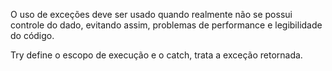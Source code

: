 ﻿O uso de exceções deve ser usado quando realmente não se possui controle do dado, evitando assim, problemas de performance e legibilidade do código.

Try define o escopo de execução e o catch, trata a exceção retornada.